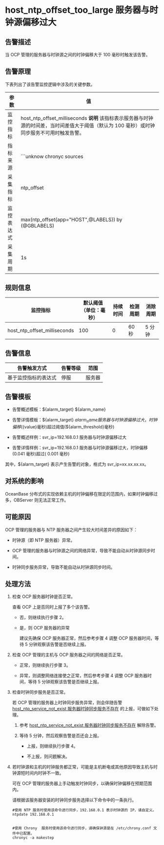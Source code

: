 host_ntp_offset_too_large 服务器与时钟源偏移过大 
==========================================================



告警描述 
-------------------------

当 OCP 管理的服务器与时钟源之间的时钟偏移大于 100 毫秒时触发该告警。

告警原理 
-------------------------

下表列出了该告警监控逻辑中涉及的关键参数。


|  参数   |                                                                                                                                                                                                                  值                                                                                                                                                                                                                  |
|-------|-------------------------------------------------------------------------------------------------------------------------------------------------------------------------------------------------------------------------------------------------------------------------------------------------------------------------------------------------------------------------------------------------------------------------------------|
| 监控指标  | host_ntp_offset_milliseconds **说明**  该指标表示服务器与时钟源的时间差，当时间差值大于阈值（默认为 100 毫秒）或时钟同步服务不可用时触发告警。                                                                                                                                                                                                                                                                                                         |
| 指标来源  | ```unknow chronyc sources | grep -e '^\^\*' | sed 's/.*\[\(.*\)\].*/\1/g' ntpq -np 127.0.0.1 | grep -v '127.127.1.0' |/bin/grep -e '^*' ntpdc -np 127.0.0.1 |grep -v '127.127.1.0' |grep -e '^*' ```  **说明**  该告警的指标来源相对特殊，是由 OCP-Agent 使用时钟服务来获取时钟偏移数据，OCP-Agent 默认使用 chronyd 获取时钟偏移，如果主机上不存在 chronyd 而存在 ntpd，则使用 ntp 采集时钟偏移，优先使用 ntpq 那条命令。 如果主机启动时间小于 10 分钟，将不采集时钟偏移数据。 |
| 采集指标  | ntp_offset                                                                                                                                                                                                                                                                                                                                                                                                                          |
| 监控表达式 | max(ntp_offset{app="HOST",@LABELS}) by (@GBLABELS)                                                                                                                                                                                                                                                                                                                                                                                  |
| 采集周期  | 1s                                                                                                                                                                                                                                                                                                                                                                                                                                  |



**规则信息** 
-----------------------------



|             监控指标             | 默认阈值（单位：毫秒） | 持续时间 | 检测周期 | 消除周期 |
|------------------------------|-------------|------|------|------|
| host_ntp_offset_milliseconds | 100         | 0    | 60 秒 | 5 分钟 |



**告警信息** 
-----------------------------



|   告警触发方式   | 告警等级 | 范围  |
|------------|------|-----|
| 基于监控指标的表达式 | 停服   | 服务器 |



告警模板 
-------------------------

* 告警概述模板：${alarm_target} ${alarm_name}

  

* 告警详情模板：${alarm_target} ${alarm_name} 服务器与时钟源偏移过大，时钟偏移(${value}毫秒)超过阈值(${alarm_threshold}毫秒)

  

* 告警概述样例：svr_ip=192.168.0.1 服务器与时钟源偏移过大

  

* 告警详情样例：svr_ip=192.168.0.1 服务器与时钟源偏移过大，时钟偏移(0.041 毫秒)超过( 0.001 毫秒)

  




其中，${alarm_target} 表示产生告警的对象，格式为 svr_ip=xx.xx.xx.xx。

对系统的影响 
---------------------------

OceanBase 分布式的实现依赖主机的时钟偏移在限定的范围内，如果时钟偏移过多，OBServer 则无法正常工作。

可能原因 
-------------------------

OCP 管理的服务器与 NTP 服务器之间产生较大时间差异的原因如下：

* 时钟源（即 NTP 服务器）异常。

  

* OCP 管理的服务器与时钟源之间的网络异常，导致不能自动从时钟源同步时间。

  

* 时钟同步服务异常，导致不能自动从时钟源同步时间。

  




处理方法 
-------------------------

1. 检查 OCP 服务器时钟是否正常。

   查看 OCP 上是否同时上报了多个该告警。
   * 否，则继续执行步骤 2。

     
   
   * 是，则 OCP 服务器的异常

     建议先确保 OCP 服务器正常，然后参考步骤 4 调整 OCP 服务器时间，等待 5 分钟观察该告警是否继续上报。
     
   

   

2. 检查 OCP 管理的主机与 OCP 服务器之间的网络是否正常。

   * 正常，则继续执行步骤 3。

     
   
   * 异常，则调整网络连接使之正常，然后参考步骤 4 调整 OCP 服务器时间，等待 5 分钟观察该告警是否继续上报。

     
   

   

3. 检查时钟同步服务是否正常。

   若 OCP 管理的服务器上时钟同步服务异常，则会伴随告警 [host_ntp_service_not_exist 服务器时钟同步服务不存在](../3.application-alert/16.the-host_ntp_service_not_exist-server-clock-synchronization-service-does-not-exist.md) 的上报，可做如下处理。
   1. 参考 [host_ntp_service_not_exist 服务器时钟同步服务不存在](../3.application-alert/16.the-host_ntp_service_not_exist-server-clock-synchronization-service-does-not-exist.md) 解除告警。

      
   
   2. 等待 5 分钟，然后观察告警是否还会上报。

      * 上报，则继续执行步骤 4。

        
      
      * 不上报，则问题解决。

        
      

      
   

   

4. 若时钟源和主机的时钟服务都正常，可能是主机断电或其他原因导致主机与时钟源短时间内时钟不一致。

   可在 OCP 管理的服务器上手动触发时钟同步，以确保时钟偏移在预期范围内。

   请根据该服务器安装的时钟同步服务选择以下命令中的一条执行。

   ```unknow
   #使用 NTP 服务时使用该命令进行同步，192.168.0.1 表示时钟源的 IP，请自定义。
   ntpdate 192.168.0.1
   
   
   #使用 Chrony  服务时使用该命令进行同步，请确保钟源是在 /etc/chrony.conf 文件中已配置。
   chronyc -a makestep
   ```

   




